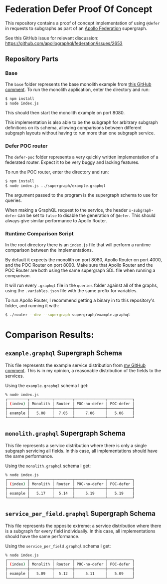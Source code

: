 # Federation Defer Proof Of Concept

This repository contains a proof of concept implementation of using `@defer` in requests to subgraphs as part of an [Apollo Federation](https://www.apollographql.com/docs/federation/) supergraph.

See this GitHub issue for relevant discussion: https://github.com/apollographql/federation/issues/2653

## Repository Parts
### Base

The `base` folder represents the base monolith example from [this GitHub comment](https://github.com/apollographql/federation/issues/2653#issuecomment-1712145052). To run the monolith application, enter the directory and run:
```sh
$ npm install
$ node index.js
```
This should then start the monolith example on port 8080.

This implementation is also able to be the subgraph for arbitrary subgraph definitions on its schema, allowing comparisons between different subgraph layouts without having to run more than one subgraph service.

### Defer POC router

The `defer-poc` folder represents a very quickly written implementation of a federated router. Expect it to be very buggy and lacking features.

To run the POC router, enter the directory and run:
```sh
$ npm install
$ node index.js ../supergraph/example.graphql
```

The argument passed to the program is the supergraph schema to use for queries.

When making a GraphQL request to the service, the header `x-subgraph-defer` can be set to `false` to disable the generation of `@defer`. This should always give similar performance to Apollo Router.

### Runtime Comparison Script

In the root directory there is an `index.js` file that will perform a runtime comparison between the implementations.

By default it expects the monolith on port 8080, Apollo Router on port 4000, and the POC Router on port 8090. Make sure that Apollo Router and the POC Router are both using the same supergraph SDL file when running a comparison.

It will run every `.graphql` file in the `queries` folder against all of the graphs, using the `.variables.json` file with the same prefix for variables.

To run Apollo Router, I recommend getting a binary in to this repository's folder, and running it with:
```sh
$ ./router --dev --supergraph supergraph/example.graphql
```

# Comparison Results:

## `example.graphql` Supergraph Schema
This file represents the example service distribution from [my GitHub comment](https://github.com/apollographql/federation/issues/2653#issuecomment-1712145052). This is in my opinion, a reasonable distribution of the fields to the services.

Using the `example.graphql` schema I get:
```sh
% node index.js
┌─────────┬──────────┬────────┬──────────────┬───────────┐
│ (index) │ Monolith │ Router │ POC-no-defer │ POC-defer │
├─────────┼──────────┼────────┼──────────────┼───────────┤
│ example │   5.08   │  7.05  │     7.06     │   5.06    │
└─────────┴──────────┴────────┴──────────────┴───────────┘
```

## `monolith.graphql` Supergraph Schema
This file represents a service distribution where there is only a single subgraph servicing all fields. In this case, all implementations should have the same performance.

Using the `monolith.graphql` schema I get:
```sh
% node index.js
┌─────────┬──────────┬────────┬──────────────┬───────────┐
│ (index) │ Monolith │ Router │ POC-no-defer │ POC-defer │
├─────────┼──────────┼────────┼──────────────┼───────────┤
│ example │   5.17   │  5.14  │     5.19     │   5.19    │
└─────────┴──────────┴────────┴──────────────┴───────────┘
```

## `service_per_field.graphql` Supergraph Schema
This file represents the opposite extreme: a service distribution where there is a subgraph for every field individually. In this case, all implementations should have the same performance.

Using the `service_per_field.graphql` schema I get:
```sh
% node index.js
┌─────────┬──────────┬────────┬──────────────┬───────────┐
│ (index) │ Monolith │ Router │ POC-no-defer │ POC-defer │
├─────────┼──────────┼────────┼──────────────┼───────────┤
│ example │   5.09   │  5.12  │     5.11     │   5.09    │
└─────────┴──────────┴────────┴──────────────┴───────────┘
```
